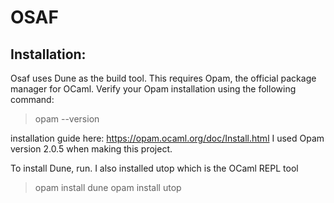 # OSAF

## Installation:
Osaf uses Dune as the build tool. This requires Opam, 
the official package manager for OCaml. Verify your 
Opam installation using the following command:

> opam --version

installation guide here: https://opam.ocaml.org/doc/Install.html
I used Opam version 2.0.5 when making this project.

To install Dune, run. I also installed utop which is the 
OCaml REPL tool

> opam install dune
> opam install utop
